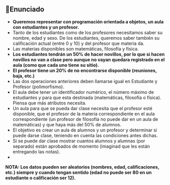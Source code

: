 ## 😬Enunciado
- **Queremos representar con programación orientada a objetos, un aula con estudiantes y un profesor.**
- Tanto de los estudiantes como de los profesores necesitamos saber su nombre, edad y sexo. De los estudiantes, queremos saber también su calificación actual (entre 0 y 10) y del profesor que materia da.
- Las materias disponibles son matemáticas, filosofía y física.
- **Los estudiantes tendrán un 50% de hacer novillos, por lo que si hacen novillos no van a clase pero aunque no vayan quedara registrado en el aula (como que cada uno tiene su sitio).**
- **El profesor tiene un 20% de no encontrarse disponible (reuniones, baja, etc.)**
- Las dos operaciones anteriores deben llamarse igual en Estudiante y Profesor (polimorfismo).
- El aula debe tener un identificador numérico, el número máximo de estudiantes y para que esta destinada (matemáticas, filosofía o física). Piensa que más atributos necesita.
- Un aula para que se pueda dar clase necesita que el profesor esté disponible, que el profesor de la materia correspondiente en el aula correspondiente (un profesor de filosofía no puede dar en un aula de matemáticas) y que haya más del 50% de alumnos.
- El objetivo es crear un aula de alumnos y un profesor y determinar si puede darse clase, teniendo en cuenta las condiciones antes dichas.
- Si se puede dar clase mostrar cuantos alumnos y alumnas (por separado) están aprobados de momento (imaginad que les están entregando las notas).
- 
**NOTA: Los datos pueden ser aleatorios (nombres, edad, calificaciones, etc.) siempre y cuando tengan sentido (edad no puede ser 80 en un estudiante o calificación ser 12).**
